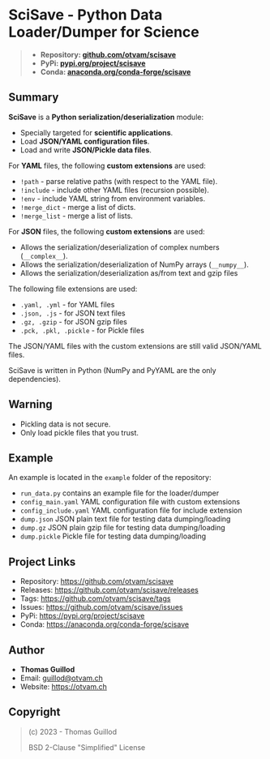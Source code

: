 # SciSave - Python Data Loader/Dumper for Science 

> * **Repository: [github.com/otvam/scisave](https://github.com/otvam/scisave)**
> * **PyPi: [pypi.org/project/scisave](https://pypi.org/project/scisave)**
> * **Conda: [anaconda.org/conda-forge/scisave](https://anaconda.org/conda-forge/scisave)**

## Summary

**SciSave** is a **Python serialization/deserialization** module:
* Specially targeted for **scientific applications**.
* Load **JSON/YAML configuration files**. 
* Load and write **JSON/Pickle data files**.

For **YAML** files, the following **custom extensions** are used:
* `!path` - parse relative paths (with respect to the YAML file).
* `!include` - include other YAML files (recursion possible).
* `!env` - include YAML string from environment variables.
* `!merge_dict` - merge a list of dicts.
* `!merge_list` - merge a list of lists.

For **JSON** files, the following **custom extensions** are used:
* Allows the serialization/deserialization of complex numbers (`__complex__`).
* Allows the serialization/deserialization of NumPy arrays (`__numpy__`).
* Allows the serialization/deserialization as/from text and gzip files 

The following file extensions are used:
* `.yaml, .yml` - for YAML files
* `.json, .js` - for JSON text files
* `.gz, .gzip` - for JSON gzip files
* `.pck, .pkl, .pickle` - for Pickle files

The JSON/YAML files with the custom extensions are still valid JSON/YAML files.

SciSave is written in Python (NumPy and PyYAML are the only dependencies).

## Warning

* Pickling data is not secure.
* Only load pickle files that you trust.

## Example

An example is located in the `example` folder of the repository:
* `run_data.py` contains an example file for the loader/dumper
* `config_main.yaml` YAML configuration file with custom extensions
* `config_include.yaml` YAML configuration file for include extension
* `dump.json` JSON plain text file for testing data dumping/loading
* `dump.gz` JSON plain gzip file for testing data dumping/loading
* `dump.pickle` Pickle file for testing data dumping/loading

## Project Links

* Repository: https://github.com/otvam/scisave
* Releases: https://github.com/otvam/scisave/releases
* Tags: https://github.com/otvam/scisave/tags
* Issues: https://github.com/otvam/scisave/issues
* PyPi: https://pypi.org/project/scisave
* Conda: https://anaconda.org/conda-forge/scisave

## Author

* **Thomas Guillod**
* Email: guillod@otvam.ch
* Website: https://otvam.ch

## Copyright

> (c) 2023 - Thomas Guillod
> 
>  BSD 2-Clause "Simplified" License
